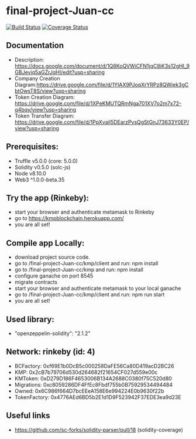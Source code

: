 final-project-Juan-cc
=====================
[![Build Status](https://travis-ci.org/dev-bootcamp-2019/final-project-Juan-cc.svg?branch=master)](https://travis-ci.org/dev-bootcamp-2019/final-project-Juan-cc)
[![Coverage Status](https://coveralls.io/repos/github/Juan-cc/final-project-Juan-cc/badge.svg?branch=master)](https://coveralls.io/github/Juan-cc/final-project-Juan-cc?branch=master)

Documentation
-------------
* Description: https://docs.google.com/document/d/1Q8KoQVWiCFN1jqC8iK3s12gHI_9GBJevjq5aGZrJqHI/edit?usp=sharing
* Company Creation Diagram:https://drive.google.com/file/d/1YlAX9PJoqXrYRPz8QWjek3gCbtOwsT8S/view?usp=sharing
* Token Creation Diagram: https://drive.google.com/file/d/1XPeKMUTQRmNga701XV7o2m7x72-q4bqy/view?usp=sharing
* Token Transfer Diagram: https://drive.google.com/file/d/1PpXvaiI5DEarzPvsQgStGnJ73633Y0EP/view?usp=sharing


Prerequisites:
--------------
- Truffle v5.0.0 (core: 5.0.0)
- Solidity v0.5.0 (solc-js)
- Node v8.10.0
- Web3 ^1.0.0-beta.35

Try the app (Rinkeby):
----------------
- start your browser and authenticate metamask to Rinkeby
- go to https://kmpblockchain.herokuapp.com/
- you are all set!

Compile app Locally:
---------------
- download project source code.
- go to /final-project-Juan-cc/kmp/client and run: npm install
- go to /final-project-Juan-cc/kmp and run: npm install
- configure ganache on port 8545
- migrate contracts
- start your browser and authenticate metamask to your local ganache
- go to /final-project-Juan-cc/kmp/client and run: npm run start
- you are all set!

Used library:
--------------
- "openzeppelin-solidity": "2.1.2"

Network: rinkeby (id: 4)
-----------------------
*  BCFactory: 0xf69E1b0DcB5c000258DaFE56Ca80D419acD2BC26
*  KMP: 0x2cB7b79706d530d264682f21654CF027d559e00c
*  KMToken: 0xD279D186F4653006B134A2688C0380f75C520d80
*  Migrations: 0xc8059286DF4FfEc8Fbdf755b0B75929534494484
*  Owned: 0x6C986f664D7bcEEeA158E6e994224E0b9630f22b
*  TokenFactory: 0x4776AEd6BD5b2E1d1D9F523942F37EDE3ea9d23E


Useful links
------------
- https://github.com/sc-forks/solidity-parser/pull/18 (solidity-coverage)
